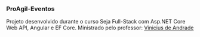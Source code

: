 ### ProAgil-Eventos

Projeto desenvolvido durante o curso Seja Full-Stack com Asp.NET Core Web API, Angular e EF Core. Ministrado pelo professor:  [Vinicius de Andrade](https://github.com/vsandrade)

